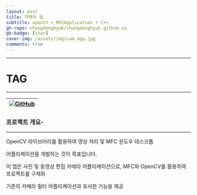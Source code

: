 ```yaml
---
layout: post
title: 카메라 앱
subtitle: openCV + MFCApplication + C++
gh-repo: changdonghyuk/changdonghyuk.github.io
gh-badge: [star]
cover-img: /assets/img/cam_app.jpg
comments: true
---
```

---

# TAG  
---
|[![GitHub](https://img.shields.io/badge/github.com/changdonghyuk/rain_CAMARA_APP_Project_MFC-2DA9D7?style=for-the-badge&logo=GITHUB&logoColor=)](https://github.com/changdonghyuk/rain-CAMARA-APP-Project_MFC)| 
|:--:|

### 프로젝트 개요-
--- 
OpenCV 라이브러리를 활용하여 영상 처리 및 MFC 윈도우 데스크톱  

어플리케이션을 개발하는 것이 목표입니다.

이 앱은 사진 및 동영상 편집 카메라 어플리케이션으로, MFC와 OpenCV를 활용하여 프로젝트를 구체화  

기존의 카메라 필터 어플리케이션과 유사한 기능을 제공  


